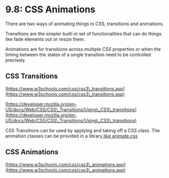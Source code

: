 # 9.8: CSS Animations

There are two ways of animating things in CSS, transitions and animations.

Transitions are the simpler built-in set of functionalities that can do things like fade elements out or resize them.

Animations are for transitions across multiple CSS properties or when the timing between the states of a single transition need to be controlled precisely.

## CSS Transitions

[https://www.w3schools.com/css/css3\_transitions.asp](https://www.w3schools.com/css/css3\_transitions.asp)

[https://developer.mozilla.org/en-US/docs/Web/CSS/CSS\_Transitions/Using\_CSS\_transitions](https://developer.mozilla.org/en-US/docs/Web/CSS/CSS\_Transitions/Using\_CSS\_transitions)

CSS Transitions can be used by applying and taking off a CSS class. The animation classes can be provided in a library[ like animate.css](https://animate.style)

## CSS Animations

[https://www.w3schools.com/css/css3\_animations.asp](https://www.w3schools.com/css/css3\_animations.asp)
